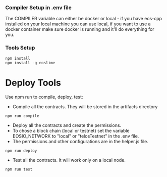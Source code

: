 ### Compiler Setup in .env file

The COMPILER variable can either be docker or local - if you have eos-cpp installed on your local machine you can use local, if you want to use a docker container make sure docker is running and it'll do everything for you.

### Tools Setup

```
npm install
npm install -g eoslime
```

# Deploy Tools

Use npm run to compile, deploy, test:

 * Compile all the contracts. They will be stored in the artifacts directory

```
npm run compile
```

 * Deploy all the contracts and create the permissions.
 * To chose a block chain (local or testnet) set the variable EOSIO_NETWORK to "local" or "telosTestnet" in the .env file.
 * The permissions and other configurations are in the helper.js file.

```
npm run deploy
```

* Test all the contracts. It will work only on a local node.
```
npm run test
```
